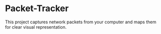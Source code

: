 # Packet-Tracker
This project captures network packets from your computer and maps them for clear visual representation.

